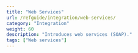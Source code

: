 ```yaml
---
title: "Web Services"
url: /refguide/integration/web-services/
category: "Integration"
weight: 60
description: "Introduces web services (SOAP)."
tags: ["Web services"]
---
```


